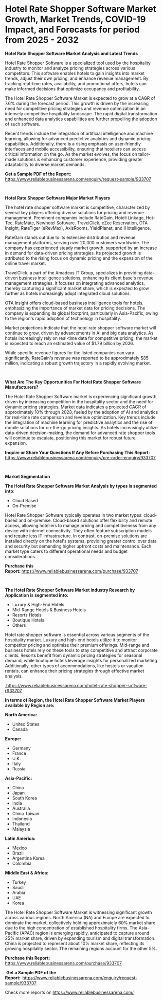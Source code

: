 <p><h1>Hotel Rate Shopper Software Market Growth, Market Trends, COVID-19 Impact, and Forecasts for period from 2025 - 2032</h1></p><p><strong>Hotel Rate Shopper Software Market Analysis and Latest Trends</strong></p>
<p><p>Hotel Rate Shopper Software is a specialized tool used by the hospitality industry to monitor and analyze pricing strategies across various competitors. This software enables hotels to gain insights into market trends, adjust their own pricing, and enhance revenue management. By tracking real-time rates, availability, and promotional offers, hotels can make informed decisions that optimize occupancy and profitability.</p><p>The Hotel Rate Shopper Software Market is expected to grow at a CAGR of 7.6% during the forecast period. This growth is driven by the increasing need for competitive pricing strategies and revenue optimization in an intensely competitive hospitality landscape. The rapid digital transformation and enhanced data analytics capabilities are further propelling the adoption of such software. </p><p>Recent trends include the integration of artificial intelligence and machine learning, allowing for advanced predictive analytics and dynamic pricing capabilities. Additionally, there is a rising emphasis on user-friendly interfaces and mobile accessibility, ensuring that hoteliers can access critical information on the go. As the market evolves, the focus on tailor-made solutions is enhancing customer experience, providing greater adaptability to diverse market demands.</p></p>
<p><strong>Get a Sample PDF of the Report:&nbsp;</strong> <a href="https://www.reliablebusinessarena.com/enquiry/request-sample/933707?utm_campaign=2248&utm_medium=2&utm_source=Github&utm_content=ia&utm_term=07032025&utm_id=hotel-rate-shopper-software">https://www.reliablebusinessarena.com/enquiry/request-sample/933707</a></p>
<p>&nbsp;</p>
<p><strong>Hotel Rate Shopper Software Major Market Players</strong></p>
<p><p>The hotel rate shopper software market is competitive, characterized by several key players offering diverse solutions for pricing and revenue management. Prominent companies include RateGain, Hoteli Linkage, Hot-Tec, RateMate, Newhotel Software, TravelClick, eZee Reservation, OTA Insight, RateTiger (eRevMax), AxisRooms, YieldPlanet, and iHotelligence.</p><p>RateGain stands out due to its extensive distribution and revenue management platforms, serving over 20,000 customers worldwide. The company has experienced steady market growth, supported by an increase in demand for data-driven pricing strategies. Its projected growth is attributed to the rising focus on dynamic pricing and the expansion of the online travel market.</p><p>TravelClick, a part of the Amadeus IT Group, specializes in providing data-driven business intelligence solutions, enhancing its client base's revenue management strategies. It focuses on integrating advanced analytics, thereby capturing a significant market share, which is expected to grow further as hotels increasingly adopt integrated cloud solutions.</p><p>OTA Insight offers cloud-based business intelligence tools for hotels, emphasizing the importance of market data for pricing decisions. The company is expanding its global footprint, particularly in Asia-Pacific, owing to the region's rapid adoption of technology in hospitality.</p><p>Market projections indicate that the hotel rate shopper software market will continue to grow, driven by advancements in AI and big data analytics. As hotels increasingly rely on real-time data for competitive pricing, the market is expected to reach an estimated value of $1.79 billion by 2026.</p><p>While specific revenue figures for the listed companies can vary significantly, RateGain's revenue was reported to be approximately $85 million, indicating a robust growth trajectory in a rapidly evolving market.</p></p>
<p>&nbsp;</p>
<p><strong>What Are The Key Opportunities For Hotel Rate Shopper Software Manufacturers?</strong></p>
<p><p>The Hotel Rate Shopper Software market is experiencing significant growth, driven by increasing competition in the hospitality sector and the need for dynamic pricing strategies. Market data indicates a projected CAGR of approximately 10% through 2028, fueled by the adoption of AI and analytics for real-time rate comparison and revenue optimization. Key trends include the integration of machine learning for predictive analytics and the rise of mobile solutions for on-the-go pricing insights. As hotels increasingly utilize data-driven decision-making, the demand for advanced rate shopper tools will continue to escalate, positioning this market for robust future expansion.</p></p>
<p><strong>Inquire or Share Your Questions If Any Before Purchasing This Report:</strong> <a href="https://www.reliablebusinessarena.com/enquiry/pre-order-enquiry/933707?utm_campaign=2248&utm_medium=2&utm_source=Github&utm_content=ia&utm_term=07032025&utm_id=hotel-rate-shopper-software">https://www.reliablebusinessarena.com/enquiry/pre-order-enquiry/933707</a></p>
<p>&nbsp;</p>
<p><strong>Market Segmentation</strong></p>
<p><strong>The Hotel Rate Shopper Software Market Analysis by types is segmented into:</strong></p>
<p><ul><li>Cloud Based</li><li>On-Premise</li></ul></p>
<p><p>Hotel Rate Shopper Software typically operates in two market types: cloud-based and on-premise. Cloud-based solutions offer flexibility and remote access, allowing hoteliers to manage pricing and competitiveness from any device with internet connectivity. They often feature subscription models and require less IT infrastructure. In contrast, on-premise solutions are installed directly on the hotel's systems, providing greater control over data and security but demanding higher upfront costs and maintenance. Each market type caters to different operational needs and budget considerations.</p></p>
<p><strong>Purchase this Report:&nbsp;</strong><a href="https://www.reliablebusinessarena.com/purchase/933707?utm_campaign=2248&utm_medium=2&utm_source=Github&utm_content=ia&utm_term=07032025&utm_id=hotel-rate-shopper-software">https://www.reliablebusinessarena.com/purchase/933707</a></p>
<p>&nbsp;</p>
<p><strong>The Hotel Rate Shopper Software Market Industry Research by Application is segmented into:</strong></p>
<p><ul><li>Luxury & High-End Hotels</li><li>Mid-Range Hotels & Business Hotels</li><li>Resorts Hotels</li><li>Boutique Hotels</li><li>Others</li></ul></p>
<p><p>Hotel rate shopper software is essential across various segments of the hospitality market. Luxury and high-end hotels utilize it to monitor competitor pricing and optimize their premium offerings. Mid-range and business hotels rely on these tools to stay competitive and attract corporate clients. Resorts benefit from dynamic pricing strategies for seasonal demand, while boutique hotels leverage insights for personalized marketing. Additionally, other types of accommodations, like hostels or vacation rentals, can enhance their pricing strategies through effective market analysis.</p></p>
<p><a href="https://www.reliablebusinessarena.com/hotel-rate-shopper-software-r933707?utm_campaign=2248&utm_medium=2&utm_source=Github&utm_content=ia&utm_term=07032025&utm_id=hotel-rate-shopper-software">&nbsp;https://www.reliablebusinessarena.com/hotel-rate-shopper-software-r933707</a></p>
<p><strong>In terms of Region, the Hotel Rate Shopper Software Market Players available by Region are:</strong></p>
<p>
    <p> <strong> North America: </strong>
        <ul>
            <li>United States</li>
            <li>Canada</li>
        </ul>
        </p> 
    <p> <strong> Europe: </strong>
        <ul>
            <li>Germany</li>
            <li>France</li>
            <li>U.K.</li>
            <li>Italy</li>
            <li>Russia</li>
        </ul>
        </p> 
    <p> <strong> Asia-Pacific: </strong>
        <ul>
            <li>China</li>
            <li>Japan</li>
            <li>South Korea</li>
            <li>India</li>
            <li>Australia</li>
            <li>China Taiwan</li>
            <li>Indonesia</li>
            <li>Thailand</li>
            <li>Malaysia</li>
        </ul>
        </p> 
    <p> <strong> Latin America: </strong>
        <ul>
            <li>Mexico</li>
            <li>Brazil</li>
            <li>Argentina Korea</li>
            <li>Colombia</li>
        </ul>
        </p> 
    <p> <strong> Middle East & Africa: </strong>
        <ul>
            <li>Turkey</li>
            <li>Saudi</li>
            <li>Arabia</li>
            <li>UAE</li>
            <li>Korea</li>
        </ul>
    </p>
    </p>
<p><p>The Hotel Rate Shopper Software Market is witnessing significant growth across various regions. North America (NA) and Europe are expected to dominate the market, collectively holding approximately 60% market share due to the high concentration of established hospitality firms. The Asia-Pacific (APAC) region is emerging rapidly, anticipated to capture around 25% market share, driven by expanding tourism and digital transformation. China is projected to represent about 10% market share, reflecting its growing hospitality sector. The remaining regions account for the other 5%.</p></p>
<p><strong>Purchase this Report: </strong><a href="https://www.reliablebusinessarena.com/purchase/933707?utm_campaign=2248&utm_medium=2&utm_source=Github&utm_content=ia&utm_term=07032025&utm_id=hotel-rate-shopper-software">https://www.reliablebusinessarena.com/purchase/933707</a></p>
<p>&nbsp;<strong>Get a Sample PDF of the Report:&nbsp;&nbsp;</strong><a href="https://www.reliablebusinessarena.com/enquiry/request-sample/933707?utm_campaign=2248&utm_medium=2&utm_source=Github&utm_content=ia&utm_term=07032025&utm_id=hotel-rate-shopper-software">https://www.reliablebusinessarena.com/enquiry/request-sample/933707</a></p>
<p><strong></strong></p>
<p>Check more reports on <a href="https://www.reliablebusinessarena.com/?utm_campaign=2248&utm_medium=2&utm_source=Github&utm_content=ia&utm_term=07032025&utm_id=hotel-rate-shopper-software">https://www.reliablebusinessarena.com/</a></p>